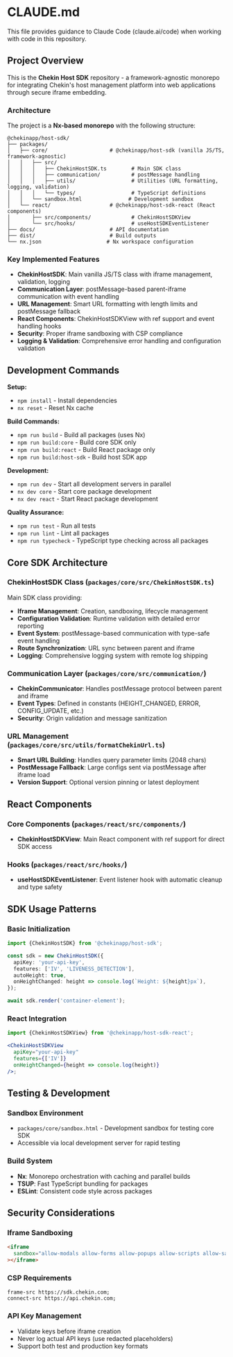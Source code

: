 # CLAUDE.md

This file provides guidance to Claude Code (claude.ai/code) when working with code in this repository.

## Project Overview

This is the **Chekin Host SDK** repository - a framework-agnostic monorepo for integrating Chekin's host management platform into web applications through secure iframe embedding.

### Architecture

The project is a **Nx-based monorepo** with the following structure:

```
@chekinapp/host-sdk/
├── packages/
│   ├── core/                    # @chekinapp/host-sdk (vanilla JS/TS, framework-agnostic)
│   │   ├── src/
│   │   │   ├── ChekinHostSDK.ts        # Main SDK class
│   │   │   ├── communication/          # postMessage handling
│   │   │   ├── utils/                  # Utilities (URL formatting, logging, validation)
│   │   │   └── types/                  # TypeScript definitions
│   │   └── sandbox.html               # Development sandbox
│   └── react/                   # @chekinapp/host-sdk-react (React components)
│       ├── src/components/             # ChekinHostSDKView
│       └── src/hooks/                  # useHostSDKEventListener
├── docs/                        # API documentation
├── dist/                        # Build outputs
└── nx.json                     # Nx workspace configuration
```

### Key Implemented Features

- **ChekinHostSDK**: Main vanilla JS/TS class with iframe management, validation, logging
- **Communication Layer**: postMessage-based parent-iframe communication with event handling
- **URL Management**: Smart URL formatting with length limits and postMessage fallback
- **React Components**: ChekinHostSDKView with ref support and event handling hooks
- **Security**: Proper iframe sandboxing with CSP compliance
- **Logging & Validation**: Comprehensive error handling and configuration validation

## Development Commands

**Setup:**

- `npm install` - Install dependencies
- `nx reset` - Reset Nx cache

**Build Commands:**

- `npm run build` - Build all packages (uses Nx)
- `npm run build:core` - Build core SDK only
- `npm run build:react` - Build React package only
- `npm run build:host-sdk` - Build host SDK app

**Development:**

- `npm run dev` - Start all development servers in parallel
- `nx dev core` - Start core package development
- `nx dev react` - Start React package development

**Quality Assurance:**

- `npm run test` - Run all tests
- `npm run lint` - Lint all packages
- `npm run typecheck` - TypeScript type checking across all packages

## Core SDK Architecture

### ChekinHostSDK Class (`packages/core/src/ChekinHostSDK.ts`)

Main SDK class providing:

- **Iframe Management**: Creation, sandboxing, lifecycle management
- **Configuration Validation**: Runtime validation with detailed error reporting
- **Event System**: postMessage-based communication with type-safe event handling
- **Route Synchronization**: URL sync between parent and iframe
- **Logging**: Comprehensive logging system with remote log shipping

### Communication Layer (`packages/core/src/communication/`)

- **ChekinCommunicator**: Handles postMessage protocol between parent and iframe
- **Event Types**: Defined in constants (HEIGHT_CHANGED, ERROR, CONFIG_UPDATE, etc.)
- **Security**: Origin validation and message sanitization

### URL Management (`packages/core/src/utils/formatChekinUrl.ts`)

- **Smart URL Building**: Handles query parameter limits (2048 chars)
- **PostMessage Fallback**: Large configs sent via postMessage after iframe load
- **Version Support**: Optional version pinning or latest deployment

## React Components

### Core Components (`packages/react/src/components/`)

- **ChekinHostSDKView**: Main React component with ref support for direct SDK access

### Hooks (`packages/react/src/hooks/`)

- **useHostSDKEventListener**: Event listener hook with automatic cleanup and type safety

## SDK Usage Patterns

### Basic Initialization

```typescript
import {ChekinHostSDK} from '@chekinapp/host-sdk';

const sdk = new ChekinHostSDK({
  apiKey: 'your-api-key',
  features: ['IV', 'LIVENESS_DETECTION'],
  autoHeight: true,
  onHeightChanged: height => console.log(`Height: ${height}px`),
});

await sdk.render('container-element');
```

### React Integration

```jsx
import {ChekinHostSDKView} from '@chekinapp/host-sdk-react';

<ChekinHostSDKView
  apiKey="your-api-key"
  features={['IV']}
  onHeightChanged={height => console.log(height)}
/>;
```

## Testing & Development

### Sandbox Environment

- `packages/core/sandbox.html` - Development sandbox for testing core SDK
- Accessible via local development server for rapid testing

### Build System

- **Nx**: Monorepo orchestration with caching and parallel builds
- **TSUP**: Fast TypeScript bundling for packages
- **ESLint**: Consistent code style across packages

## Security Considerations

### Iframe Sandboxing

```html
<iframe
  sandbox="allow-modals allow-forms allow-popups allow-scripts allow-same-origin"
></iframe>
```

### CSP Requirements

```
frame-src https://sdk.chekin.com;
connect-src https://api.chekin.com;
```

### API Key Management

- Validate keys before iframe creation
- Never log actual API keys (use redacted placeholders)
- Support both test and production key formats

